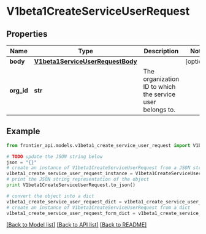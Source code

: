 # V1beta1CreateServiceUserRequest


## Properties
Name | Type | Description | Notes
------------ | ------------- | ------------- | -------------
**body** | [**V1beta1ServiceUserRequestBody**](V1beta1ServiceUserRequestBody.md) |  | [optional] 
**org_id** | **str** | The organization ID to which the service user belongs to. | 

## Example

```python
from frontier_api.models.v1beta1_create_service_user_request import V1beta1CreateServiceUserRequest

# TODO update the JSON string below
json = "{}"
# create an instance of V1beta1CreateServiceUserRequest from a JSON string
v1beta1_create_service_user_request_instance = V1beta1CreateServiceUserRequest.from_json(json)
# print the JSON string representation of the object
print V1beta1CreateServiceUserRequest.to_json()

# convert the object into a dict
v1beta1_create_service_user_request_dict = v1beta1_create_service_user_request_instance.to_dict()
# create an instance of V1beta1CreateServiceUserRequest from a dict
v1beta1_create_service_user_request_form_dict = v1beta1_create_service_user_request.from_dict(v1beta1_create_service_user_request_dict)
```
[[Back to Model list]](../README.md#documentation-for-models) [[Back to API list]](../README.md#documentation-for-api-endpoints) [[Back to README]](../README.md)


